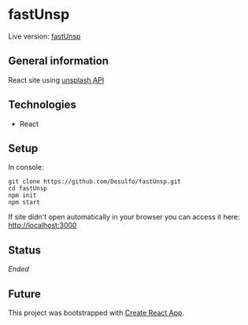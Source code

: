 # fastUnsp

Live version: [fastUnsp](https://Desulfo.github.io/fastUnsp)

## General information

React site using [unsplash API](https://unsplash.com/developers)

## Technologies

- React

## Setup

In console:

```
git clone https://github.com/Desulfo/fastUnsp.git
cd fastUnsp
npm init
npm start
```

If site didn't open automatically in your browser you can access it here: [http://localhost:3000](http://localhost:3000)

## Status

_Ended_

## Future

This project was bootstrapped with [Create React App](https://github.com/facebook/create-react-app).
